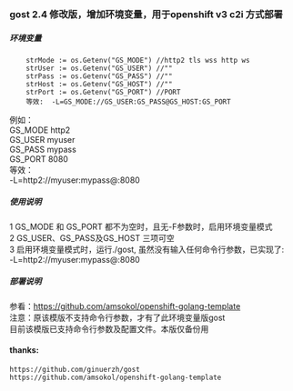 ### gost 2.4 修改版，增加环境变量，用于openshift v3 c2i 方式部署

##### 环境变量
```
	strMode := os.Getenv("GS_MODE") //http2 tls wss http ws
	strUser := os.Getenv("GS_USER") //""
	strPass := os.Getenv("GS_PASS") //""
	strHost := os.Getenv("GS_HOST") //""
	strPort := os.Getenv("GS_PORT") //PORT
	等效:  -L=GS_MODE://GS_USER:GS_PASS@GS_HOST:GS_PORT
```
例如：  
  GS_MODE http2  
  GS_USER myuser  
  GS_PASS mypass  
  GS_PORT 8080  
等效：  
  -L=http2://myuser:mypass@:8080  
  
##### 使用说明
1 GS_MODE 和 GS_PORT 都不为空时，且无-F参数时，启用环境变量模式  
2 GS_USER、GS_PASS及GS_HOST 三项可空  
3 启用环境变量模式时，运行./gost, 虽然没有输入任何命令行参数，已实现了:  
  -L=http2://myuser:mypass@:8080  
  
##### 部署说明
参看：https://github.com/amsokol/openshift-golang-template  
注意：原该模版不支持命令行参数，才有了此环境变量版gost  
     目前该模版已支持命令行参数及配置文件。本版仅备份用  
  
 
#### thanks:  
	https://github.com/ginuerzh/gost  
	https://github.com/amsokol/openshift-golang-template  

	